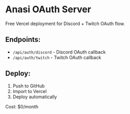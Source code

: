 # Anasi OAuth Server

Free Vercel deployment for Discord + Twitch OAuth flow.

## Endpoints:
- `/api/auth/discord` - Discord OAuth callback
- `/api/auth/twitch` - Twitch OAuth callback

## Deploy:
1. Push to GitHub
2. Import to Vercel
3. Deploy automatically

Cost: $0/month

